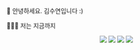 

👋 안녕하세요. 김수연입니다 :)

🏃🏻‍♂️ 저는 지금까지

<div align='center'>
 
  <img src="https://img.shields.io/badge/html-E34F26?style=flat-square&logo=HTML5&logoColor=white" />
  <img src="https://img.shields.io/badge/css3-1572B6?style=flat-square&logo=CSS3&logoColor=white" />
  <img src="https://img.shields.io/badge/javascript-F7DF1E?style=for-the-badge&logo=javascript&logoColor=white"/>
  <img src="https://img.shields.io/badge/react.js-61DAFB?style=for-the-badge&logo=react&logoColor=white"/>


